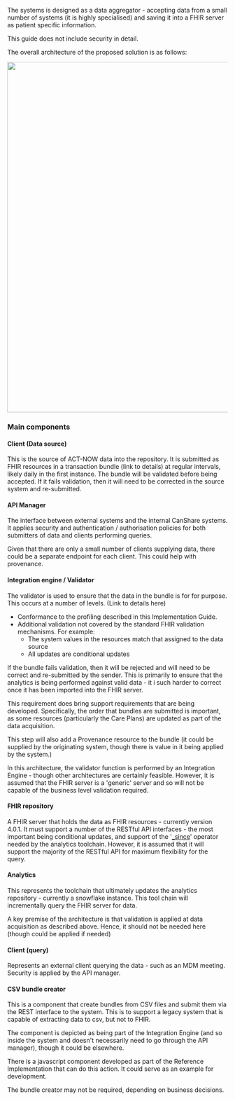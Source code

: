 

The systems is designed as a data aggregator - accepting data from a small number of systems (it is highly specialised) and saving it into a FHIR server as patient specific information.

This guide does not include security in detail.

The overall architecture of the proposed solution is as follows:

<img style="width:800px; float:none" src="architecture.png"/>

### Main components 


#### Client (Data source)
This is the source of ACT-NOW data into the repository. It is submitted as FHIR resources in a transaction bundle (link to details) at regular intervals, likely daily in the first instance. The bundle will be validated before being accepted. If it fails validation, then it will need to be corrected in the source system and re-submitted.

#### API Manager
The interface between external systems and the internal CanShare systems. It applies security and authentication / authorisation policies for both submitters of data and clients performing queries.

Given that there are only a small number of clients supplying data, there could be a separate endpoint for each client. This could help with provenance.

#### Integration engine / Validator
The validator is used to ensure that the data in the bundle is for for purpose. This occurs at a number of levels. (Link to details here) 
* Conformance to the profiling described in this Implementation Guide.
* Additional validation not covered by the standard FHIR validation mechanisms. For example:
    * The system values in the resources match that assigned to the data source
    * All updates are conditional updates

If the bundle fails validation, then it will be rejected and will need to be correct and re-submitted by the sender. This is primarily to ensure that the analytics is being performed against valid data - it i such harder to correct once it has been imported into the FHIR server.

This requirement does bring support requirements that are being developed. Specifically, the order that bundles are submitted is important, as some resources (particularly the Care Plans) are updated as part of the data acquisition.

This step will also add a Provenance resource to the bundle (it could be supplied by the originating system, though there is value in it being applied by the system.)

In this architecture, the validator function is performed by an Integration Engine - though other architectures are certainly feasible. However, it is assumed that the FHIR server is a 'generic' server and so will not be capable of the business level validation required.

#### FHIR repository
A FHIR server that holds the data as FHIR resources - currently version 4.0.1. It must support a number of the RESTful API interfaces - the most important being conditional updates, and support of the '[_since](http://hl7.org/fhir/http.html#history)' operator needed by the analytics toolchain. However, it is assumed that it will support the majority of the RESTful API for maximum flexibility for the query.

#### Analytics
This represents the toolchain that ultimately updates the analytics repository - currently a snowflake instance. This tool chain will incrementally query the FHIR server for data.

A key premise of the architecture is that validation is applied at data acquisition as described above. Hence, it should not be needed here (though could be applied if needed)

#### Client (query)
Represents an external client querying the data - such as an MDM meeting. Security is applied by the API manager.

#### CSV bundle creator
This is a component that create bundles from CSV files and submit them via the REST interface to the system. This is to support a legacy system that is capable of extracting data to csv, but not to FHIR. 

The component is depicted as being part of the Integration Engine (and so inside the system and doesn't necessarily need to go through the API manager), though it could be elsewhere.

There is a javascript component developed as part of the Reference Implementation that can do this action. It could serve as an example for development. 

The bundle creator may not be required, depending on business decisions.

<!--

---


overall architecture
    from previous google docs - include integration engine at front for validation
        external api simple receive transaction bundle
            endpoint can be specific for data source
                can check systems in bundle as well...
        ? also add provenance resource
            if so, store original in Bundle endpoint
    stephens diagrams
        links to analytics - query via rest calls
            not currently defined
    security not currently defined    
    aggregator
    store as fhir resources
    validation - details on a separate page - or in the API
-->